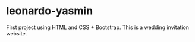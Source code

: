 # leonardo-yasmin
First project using HTML and CSS + Bootstrap. This is a wedding invitation website.
